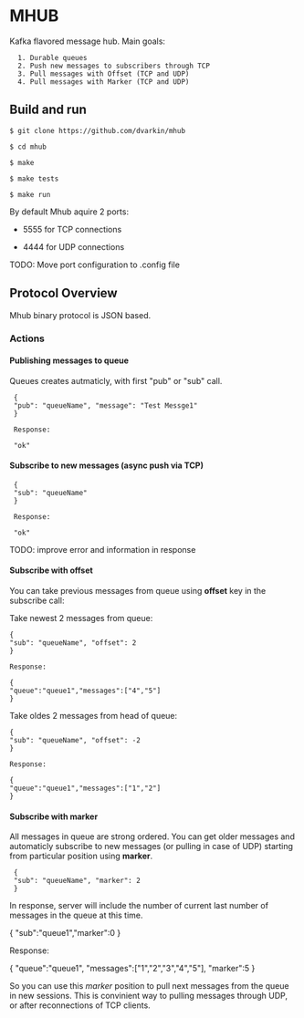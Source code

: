 # MHUB

Kafka flavored message hub. Main goals:

      1. Durable queues
      2. Push new messages to subscribers through TCP
      3. Pull messages with Offset (TCP and UDP)
      4. Pull messages with Marker (TCP and UDP)

Build and run
-------------

	$ git clone https://github.com/dvarkin/mhub

	$ cd mhub

	$ make

	$ make tests

	$ make run

By default Mhub aquire 2 ports:

   - 5555 for TCP connections

   - 4444 for UDP connections

TODO: Move port configuration to .config file

## Protocol Overview

Mhub binary protocol is JSON based. 

### Actions

#### Publishing messages to queue

Queues creates autmaticly, with first "pub" or "sub" call.

     {
     "pub": "queueName", "message": "Test Messge1"
     }

     Response:

     "ok"
     
#### Subscribe to new messages (async push via TCP)

     {
     "sub": "queueName"
     }

     Response:

     "ok"

TODO: improve error and information in response

#### Subscribe with **offset**

You can take previous messages from queue using **offset** key in the subscribe call:

Take newest 2 messages from queue:

    {
    "sub": "queueName", "offset": 2
    }

    Response:

    {
    "queue":"queue1","messages":["4","5"]
    }
    
Take oldes 2 messages from head of queue:

    {
    "sub": "queueName", "offset": -2
    }

    Response:

    {
    "queue":"queue1","messages":["1","2"]
    }

#### Subscribe with **marker**

All messages in queue are strong ordered. You can get older messages and automaticly subscribe to new messages (or pulling in case of UDP) starting from particular position using **marker**.

     {
     "sub": "queueName", "marker": 2
     }

In response, server will include the number of current last number of messages in the queue at this time.

   {
   "sub":"queue1","marker":0
   }

   Response:

   {
   "queue":"queue1",
   "messages":["1","2","3","4","5"],
   "marker":5
   }

So you can use this *marker* position to pull next messages from the queue in new sessions. This is convinient way to pulling messages through UDP, or after reconnections of TCP clients. 

